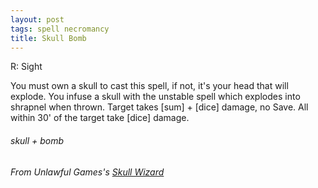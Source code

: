 ```yaml
---
layout: post
tags: spell necromancy
title: Skull Bomb
---
```

R: Sight

You must own a skull to cast this spell, if not, it's your head that will explode. You infuse a skull with the unstable spell which explodes into shrapnel when thrown. Target takes [sum] + [dice] damage, no Save. All within 30' of the target take [dice] damage. 
 
###### skull + bomb
###### From Unlawful Games's [Skull Wizard](http://unlawfulgames.blogspot.com/2018/07/osr-skull-wizard.html)
